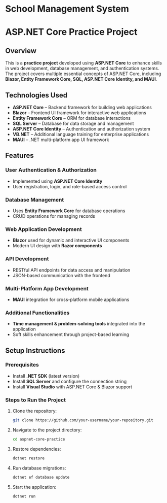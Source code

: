 # School Management System
# ASP.NET Core Practice Project

## Overview
This is a **practice project** developed using **ASP.NET Core** to enhance skills in web development, database management, and authentication systems. The project covers multiple essential concepts of ASP.NET Core, including **Blazor, Entity Framework Core, SQL, ASP.NET Core Identity, and MAUI**.

## Technologies Used
- **ASP.NET Core** – Backend framework for building web applications
- **Blazor** – Frontend UI framework for interactive web applications
- **Entity Framework Core** – ORM for database interactions
- **SQL Server** – Database for data storage and management
- **ASP.NET Core Identity** – Authentication and authorization system
- **VB.NET** – Additional language training for enterprise applications
- **MAUI** – .NET multi-platform app UI framework

## Features
### User Authentication & Authorization
- Implemented using **ASP.NET Core Identity**
- User registration, login, and role-based access control

### Database Management
- Uses **Entity Framework Core** for database operations
- CRUD operations for managing records

### Web Application Development
- **Blazor** used for dynamic and interactive UI components
- Modern UI design with **Razor components**

### API Development
- RESTful API endpoints for data access and manipulation
- JSON-based communication with the frontend

### Multi-Platform App Development
- **MAUI** integration for cross-platform mobile applications

### Additional Functionalities
- **Time management & problem-solving tools** integrated into the application
- Soft skills enhancement through project-based learning

## Setup Instructions
### Prerequisites
- Install **.NET SDK** (latest version)
- Install **SQL Server** and configure the connection string
- Install **Visual Studio** with ASP.NET Core & Blazor support

### Steps to Run the Project
1. Clone the repository:
   ```sh
   git clone https://github.com/your-username/your-repository.git
   ```
2. Navigate to the project directory:
   ```sh
   cd aspnet-core-practice
   ```
3. Restore dependencies:
   ```sh
   dotnet restore
   ```
4. Run database migrations:
   ```sh
   dotnet ef database update
   ```
5. Start the application:
   ```sh
   dotnet run
   ```


